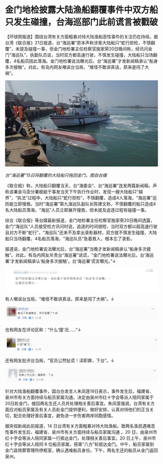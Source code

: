 # 金门地检披露大陆渔船翻覆事件中双方船只发生碰撞，台海巡部门此前谎言被戳破

【环球网报道】围绕台湾有关方面粗暴对待大陆渔船恶性事件的关注仍在持续。据台湾《联合报》21日报道，台“海巡署”原本声称涉案大陆船只“蛇行拒检，不慎翻覆”，未提及碰撞一事，但金门地检署主任检察官施家荣20日晚间称，经讯问金门“海巡队”，执勤队员说，当时双方都高速行驶，不慎发生碰撞，大陆船只当场翻覆，4名船员因此落海。金门地检署说法曝光后，台“海巡署”才发新闻稿承认“船身多次接触”。对此，有岛内网友嘲讽台当局，“难怪不敢讲真话，原来是闯了大祸”。

![09f5d30c6bfb7dfddb12c34efde12ac9.jpg](https://raw.githubusercontent.com/qqhsx/qqnews_image/main/2024/02/21/金门地检披露大陆渔船翻覆事件中双方船只发生碰撞，台海巡部门此前谎言被戳破/09f5d30c6bfb7dfddb12c34efde12ac9.jpg)

_台“海巡署”15日将翻覆的大陆船只拖回金门。图自台媒_

《联合报》称，大陆船只翻覆当天，台“海委会”、台“海巡署”连发两篇新闻稿，声称该署金马澎分署舰艇于事发当天下午执行作业时，发现一艘大陆船只“越界”，“执法”过程中，大陆船只“蛇行拒检”，不慎翻覆，造成4人落海，“海巡署”巡防艇立即搜救。当时“海巡署”第九海巡队副队长陈建文称，不慎翻覆的船只造成4名大陆船员落海，“海巡”人员立即展开搜救，但未提及追逐过程有碰撞一事。

综合《联合报》等台媒最新报道，金门地检署主任检察官施家荣20日晚间透露，金门“海巡队”人员接受检方讯问时说，追逐的时间很短，当时双方都以超高速行驶且对方不断“蛇行”，“海巡队”还来不及拿出录影器材，双方就不慎发生碰撞，大陆船只当场翻覆，4名船员落海，“海巡队员”急着救人，根本忘了录影。

报道说，金门地检署说法曝光后，台“海巡署”当晚才发新闻稿承认“船身多次接触”。对此，有岛内网友斥责台“海巡署”说谎，“金门地检署说法曝光后，台‘海巡署’才发新闻稿承认‘船身多次接触’。台‘海巡署’谎言曝光。”↓

![442a362385b8e049afa5f5b53da7b5fa.jpg](https://raw.githubusercontent.com/qqhsx/qqnews_image/main/2024/02/21/金门地检披露大陆渔船翻覆事件中双方船只发生碰撞，台海巡部门此前谎言被戳破/442a362385b8e049afa5f5b53da7b5fa.jpg)

有人嘲讽台当局，“难怪不敢讲真话，原来是闯了大祸”。↓

![cde2db3102e67cf0a1630aa645359564.jpg](https://raw.githubusercontent.com/qqhsx/qqnews_image/main/2024/02/21/金门地检披露大陆渔船翻覆事件中双方船只发生碰撞，台海巡部门此前谎言被戳破/cde2db3102e67cf0a1630aa645359564.jpg)

也有网友在评论区称：“什么‘撞’况……”↓

![4815886f085e53c72cf53bba6e54af1e.jpg](https://raw.githubusercontent.com/qqhsx/qqnews_image/main/2024/02/21/金门地检披露大陆渔船翻覆事件中双方船只发生碰撞，台海巡部门此前谎言被戳破/4815886f085e53c72cf53bba6e54af1e.jpg)

还有网友批评台当局，“官员公然扯谎！渎职罪，下台”。↓

![43124241a92fa79f71fbce50f665c605.jpg](https://raw.githubusercontent.com/qqhsx/qqnews_image/main/2024/02/21/金门地检披露大陆渔船翻覆事件中双方船只发生碰撞，台海巡部门此前谎言被戳破/43124241a92fa79f71fbce50f665c605.jpg)

针对大陆渔船翻覆事件，国台办发言人朱凤莲19日表示，事件发生后，福建省、泉州市有关方面持续与船员家属沟通，决定由泉州市红十字会等派人陪同家属于20日赴金门，接回两名生还人员并处理相关善后事宜。朱凤莲强调，台湾有关方面应对船员家属及有关人员赴金门提供便利，做好安排，认真对待他们的正当关切，配合处理好善后事宜，避免进一步伤害两岸同胞感情。

据央视新闻此前报道，14 日台湾有关方面粗暴对待大陆渔船，致两名渔民遇难恶性事件发生后，福建省、泉州市有关方面持续与船员家属沟通 。20
日，由泉州市红十字会等派人陪同家属一行抵达金门，处理相关善后事宜。20 日上午，泉州市红十字会等派人陪同 6
位船员家属，搭乘“八方”轮抵达金门。中午，船员家属到金门县殡葬管理所停柩室，确认遇难船员身份。下午，两名生还的船员从金门返回泉州。

